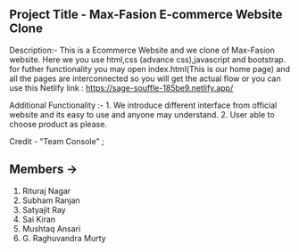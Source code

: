 Project Title - Max-Fasion E-commerce Website Clone
---------------------------------------------------
Description:- This is a Ecommerce Website and we clone of Max-Fasion website. Here we you use html,css (advance css),javascript and bootstrap.
              for futher functionality you may open index.html(This is our home page) and all the pages are interconnected so you will get the actual flow
                                                            or
              you can use this Netlify link :  https://sage-souffle-185be9.netlify.app/
              
Additional Functionality :- 1. We introduce different interface from official website and its easy to use and anyone may understand.
                            2. User able to choose product as please.

Credit - "Team Console" ;

Members ->
-----------------------
1. Rituraj Nagar
2. Subham Ranjan
3. Satyajit Ray
4. Sai Kiran
5. Mushtaq Ansari
6. G. Raghuvandra Murty
